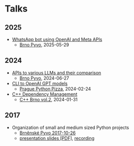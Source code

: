 # Talks

## 2025

* [WhatsApp bot using OpenAI and Meta APIs](https://docs.google.com/presentation/d/1s9HdK1kzuwCxpKui1C0Bo6DW5CpoPMqhAakbWvJIWdg)
    * [Brno Pyvo](https://pyvo.cz/brno-pyvo/2025-05/), 2025-05-29

## 2024

* [APIs to various LLMs and their comparison](https://docs.google.com/presentation/d/19KKScwPHR6-bXQs4iZ1-82vop-B8z_PxYvVreeTggV8)
    * [Brno Pyvo](https://pyvo.cz/brno-pyvo/2024-06/), 2024-06-27
* [CLI to OpenAI GPT models](https://docs.google.com/presentation/d/1RP7DUoOIfSyAKScDZAeFr3nSAyHB7LShEEoB8QcZf3g)
    * [Prague Python Pizza](https://prague.python.pizza/), 2024-02-24
* [C++ Dependency Management](cppdeps.md)
    * [C++ Brno vol.2](https://www.meetup.com/cppbrno/events/297396094/), 2024-01-31

## 2017

* Organization of small and medium sized Python projects
    * [Brněnské Pyvo 2017-10-26](https://pyvo.cz/brno-pyvo/2017-10/)
    * [presentation slides \[PDF\]](pyvo.pdf), [recording](https://www.youtube.com/watch?v=uJZdJCN7AJo)
